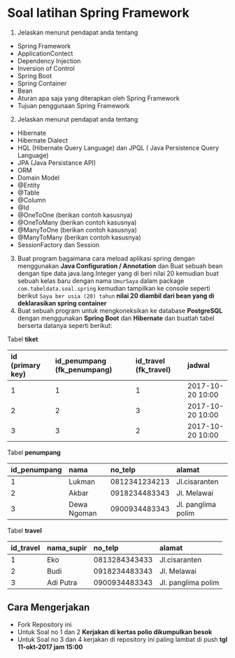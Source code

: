# Soal latihan Spring Framework

1. Jelaskan menurut pendapat anda tentang
  - Spring Framework 
  - ApplicationContect 
  - Dependency Injection 
  - Inversion of Control
  - Spring Boot
  - Spring Container
  - Bean
  - Aturan apa saja yang diterapkan oleh Spring Framework
  - Tujuan penggunaan Spring Framework
  
2. Jelaskan menurut pendapat anda tentang
  - Hibernate
  - Hibernate Dialect
  - HQL (Hibernate Query Language) dan JPQL ( Java Persistence Query Language)
  - JPA (Java Persistance API)
  - ORM
  - Domain Model
  - @Entity
  - @Table
  - @Column
  - @Id
  - @OneToOne (berikan contoh kasusnya)
  - @OneToMany (berikan contoh kasusnya)
  - @ManyToOne (berikan contoh kasusnya)
  - @ManyToMany (berikan contoh kasusnya)
  - SessionFactory dan Session
 
 3. Buat program bagaimana cara meload aplikasi spring dengan menggunakan **Java Configuration / Annotation** dan Buat sebuah bean dengan tipe data java.lang.Integer yang di beri nilai 20 kemudian buat sebuah kelas baru dengan nama `UmurSaya` dalam package `com.tabeldata.soal.spring` kemudian 
 tampilkan ke console seperti berikut `Saya ber usia (20) tahun` **nilai 20 diambil dari bean yang di deklarasikan spring container** 
 4. Buat sebuah program untuk mengkoneksikan ke database **PostgreSQL** dengan menggunakan **Spring Boot** dan **Hibernate** dan buatlah tabel berserta datanya seperti berikut:
 
 Tabel **tiket**
 
 | id (primary key) | id_penumpang (fk_penumpang) |  id_travel (fk_travel)   | jadwal             |
 | :--              | :--                         | :--                      | :--                |
 | 1                | 1                           |   1                      | 2017-10-20 10:00   |
 | 2                | 2                           |   3                      | 2017-10-20 10:00   |
 | 3                | 3                           |   2                      | 2017-10-20 10:00   |
 
 Tabel **penumpang**
 
 | id_penumpang | nama        | no_telp         | alamat              |
 |  :---        | :---        | :---            | :---                |
 | 1            | Lukman      | 0812341234213   | Jl.cisaranten       |
 | 2            | Akbar       | 0918234483343   | Jl. Melawai         |
 | 3            | Dewa Ngoman | 0900934483343   | Jl. panglima polim  |
 
 Tabel **travel**
 
 | id_travel    | nama_supir        | no_telp         | alamat              |
 |  :---        | :---              | :---            | :---                |
 | 1            | Eko               | 0813284343433   | Jl.cisaranten       |
 | 2            | Budi              | 0918234483343   | Jl. Melawai         |
 | 3            | Adi Putra         | 0900934483343   | Jl. panglima polim  |
 
 ## Cara Mengerjakan
 
 * Fork Repository ini
 * Untuk Soal no 1 dan 2 **Kerjakan di kertas polio dikumpulkan besok**
 * Untuk Soal no 3 dan 4 kerjakan di repository ini paling lambat di push **tgl 11-okt-2017 jam 15:00**
 
 
  
